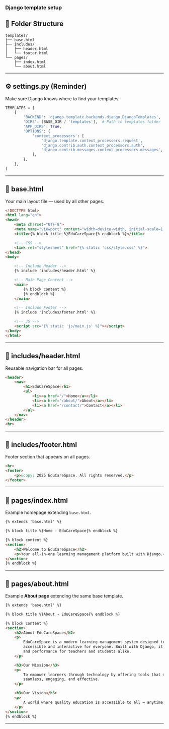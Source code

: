  ### Django template setup 


## 🧱 Folder Structure

```
templates/
├── base.html
├── includes/
│   ├── header.html
│   └── footer.html
└── pages/
    ├── index.html
    └── about.html
```

---

## ⚙️ settings.py (Reminder)

Make sure Django knows where to find your templates:

```python
TEMPLATES = [
    {
        'BACKEND': 'django.template.backends.django.DjangoTemplates',
        'DIRS': [BASE_DIR / 'templates'],  # Path to templates folder
        'APP_DIRS': True,
        'OPTIONS': {
            'context_processors': [
                'django.template.context_processors.request',
                'django.contrib.auth.context_processors.auth',
                'django.contrib.messages.context_processors.messages',
            ],
        },
    },
]
```

---

## 🧩 base.html

Your main layout file — used by all other pages.

```html
<!DOCTYPE html>
<html lang="en">
<head>
    <meta charset="UTF-8">
    <meta name="viewport" content="width=device-width, initial-scale=1.0">
    <title>{% block title %}EduCareSpace{% endblock %}</title>

    <!-- CSS -->
    <link rel="stylesheet" href="{% static 'css/style.css' %}">
</head>
<body>

    <!-- Include Header -->
    {% include 'includes/header.html' %}

    <!-- Main Page Content -->
    <main>
        {% block content %}
        {% endblock %}
    </main>

    <!-- Include Footer -->
    {% include 'includes/footer.html' %}

    <!-- JS -->
    <script src="{% static 'js/main.js' %}"></script>
</body>
</html>
```

---

## 🧩 includes/header.html

Reusable navigation bar for all pages.

```html
<header>
    <nav>
        <h1>EduCareSpace</h1>
        <ul>
            <li><a href="/">Home</a></li>
            <li><a href="/about/">About</a></li>
            <li><a href="/contact/">Contact</a></li>
        </ul>
    </nav>
</header>
<hr>
```

---

## 🧩 includes/footer.html

Footer section that appears on all pages.

```html
<hr>
<footer>
    <p>&copy; 2025 EduCareSpace. All rights reserved.</p>
</footer>
```

---

## 📄 pages/index.html

Example homepage extending `base.html`.

```html
{% extends 'base.html' %}

{% block title %}Home - EduCareSpace{% endblock %}

{% block content %}
<section>
    <h2>Welcome to EduCareSpace</h2>
    <p>Your all-in-one learning management platform built with Django.</p>
</section>
{% endblock %}
```

---

## 📄 pages/about.html

Example **About page** extending the same base template.

```html
{% extends 'base.html' %}

{% block title %}About - EduCareSpace{% endblock %}

{% block content %}
<section>
    <h2>About EduCareSpace</h2>
    <p>
        EduCareSpace is a modern learning management system designed to make education 
        accessible and interactive for everyone. Built with Django, it combines simplicity 
        and performance for teachers and students alike.
    </p>

    <h3>Our Mission</h3>
    <p>
        To empower learners through technology by offering tools that make learning 
        seamless, engaging, and effective.
    </p>

    <h3>Our Vision</h3>
    <p>
        A world where quality education is accessible to all — anytime, anywhere.
    </p>
</section>
{% endblock %}
```

---
